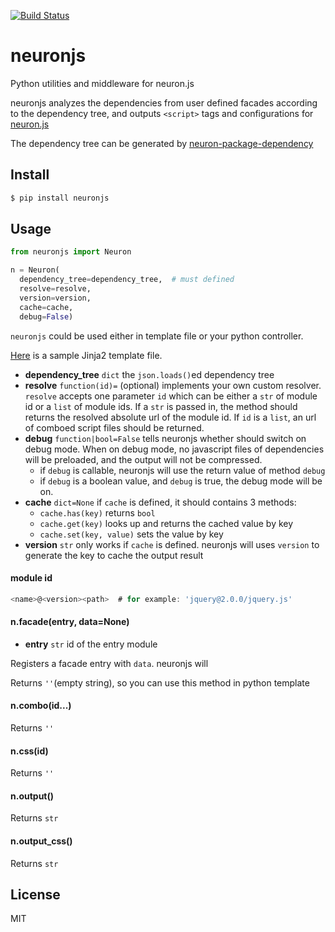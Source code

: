 [![Build Status](https://travis-ci.org/kaelzhang/python-neuronjs.svg?branch=master)](https://travis-ci.org/kaelzhang/python-neuronjs)

# neuronjs

Python utilities and middleware for neuron.js

neuronjs analyzes the dependencies from user defined facades according to the dependency tree, and outputs `<script>` tags and configurations for [neuron.js](https://github.com/kaelzhang/neuron)

The dependency tree can be generated by [neuron-package-dependency](https://github.com/kaelzhang/neuron-package-dependency)

## Install

```sh
$ pip install neuronjs
```

## Usage

```py
from neuronjs import Neuron

n = Neuron(
  dependency_tree=dependency_tree,  # must defined
  resolve=resolve,
  version=version,
  cache=cache,
  debug=False)
```

`neuronjs` could be used either in template file or your python controller.

[Here](./sample/sample-jinja.html) is a sample Jinja2 template file.

- **dependency_tree** `dict` the `json.loads()`ed dependency tree
- **resolve** `function(id)=` (optional) implements your own custom resolver. `resolve` accepts one parameter `id` which can be either a `str` of module id or a `list` of module ids. If a `str` is passed in, the method should returns the resolved absolute url of the module id. If `id` is a `list`, an url of comboed script files should be returned.
- **debug** `function|bool=False` tells neuronjs whether should switch on debug mode. When on debug mode, no javascript files of dependencies will be preloaded, and the output will not be compressed.
  - if `debug` is callable, neuronjs will use the return value of method `debug`
  - if `debug` is a boolean value, and `debug` is true, the debug mode will be on.
- **cache** `dict=None` if `cache` is defined, it should contains 3 methods:
  - `cache.has(key)` returns `bool`
  - `cache.get(key)` looks up and returns the cached value by key
  - `cache.set(key, value)` sets the value by key
- **version** `str` only works if `cache` is defined. neuronjs will uses `version`
to generate the key to cache the output result

#### module id

```js
<name>@<version><path>  # for example: 'jquery@2.0.0/jquery.js'
```

#### n.facade(entry, data=None)

- **entry** `str` id of the entry module

Registers a facade entry with `data`. neuronjs will 

Returns `''`(empty string), so you can use this method in python template 

#### n.combo(id...)

Returns `''`

#### n.css(id)

Returns `''`

#### n.output()

Returns `str`

#### n.output_css()

Returns `str`

## License

MIT
